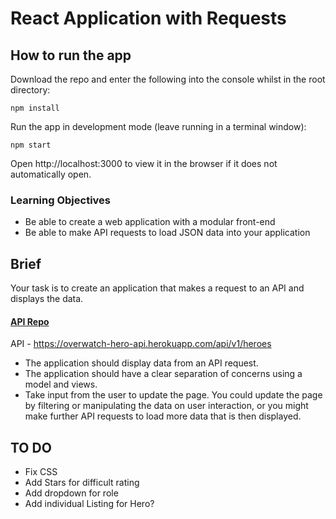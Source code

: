 # React Application with Requests

## How to run the app

Download the repo and enter the following into the console whilst in the root directory:

```
npm install
```

Run the app in development mode (leave running in a terminal window):

```
npm start
```
Open http://localhost:3000 to view it in the browser if it does not automatically open.

### Learning Objectives

- Be able to create a web application with a modular front-end
- Be able to make API requests to load JSON data into your application

## Brief

Your task is to create an application that makes a request to an API and displays the data.


#### [API Repo](https://github.com/isaacmillercodes/overwatch-hero-api)

API - https://overwatch-hero-api.herokuapp.com/api/v1/heroes

- The application should display data from an API request.
- The application should have a clear separation of concerns using a model and views.
- Take input from the user to update the page. You could update the page by filtering or manipulating the data on user interaction, or you might make further API requests to load more data that is then displayed.

## TO DO

- Fix CSS
- Add Stars for difficult rating
- Add dropdown for role
- Add individual Listing for Hero?
